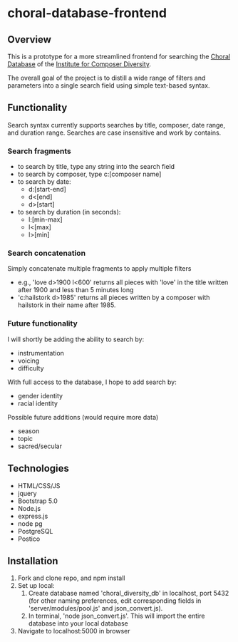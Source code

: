 # choral-database-frontend

## Overview

This is a prototype for a more streamlined frontend for searching the [Choral Database](https://www.composerdiversity.com/choral-diversity-database) of the [Institute for Composer Diversity](https://www.composerdiversity.com/).

The overall goal of the project is to distill a wide range of filters and parameters into a single search field using simple text-based syntax.

## Functionality

Search syntax currently supports searches by title, composer, date range, and duration range. Searches are case insensitive and work by contains.

### Search fragments
- to search by title, type any string into the search field
- to search by composer, type c:[composer name]
- to search by date:
    - d:[start-end]
    - d<[end]
    - d>[start]
- to search by duration (in seconds):
    - l:[min-max]
    - l<[max]
    - l>[min]

### Search concatenation
Simply concatenate multiple fragments to apply multiple filters
- e.g., 'love d>1900 l<600' returns all pieces with 'love' in the title written after 1900 and less than 5 minutes long
- 'c:hailstork d>1985' returns all pieces written by a composer with hailstork in their name after 1985.

### Future functionality
I will shortly be adding the ability to search by:
- instrumentation
- voicing
- difficulty

With full access to the database, I hope to add search by:
- gender identity
- racial identity

Possible future additions (would require more data)
- season
- topic
- sacred/secular

## Technologies
- HTML/CSS/JS
- jquery
- Bootstrap 5.0
- Node.js
- express.js
- node pg
- PostgreSQL
- Postico

## Installation

1. Fork and clone repo, and npm install
2. Set up local: 
    1. Create database named 'choral_diversity_db' in localhost, port 5432 (for other naming preferences, edit corresponding fields in 'server/modules/pool.js' and json_convert.js).
    2. In terminal, 'node json_convert.js'. This will import the entire database into your local database
3. Navigate to localhost:5000 in browser